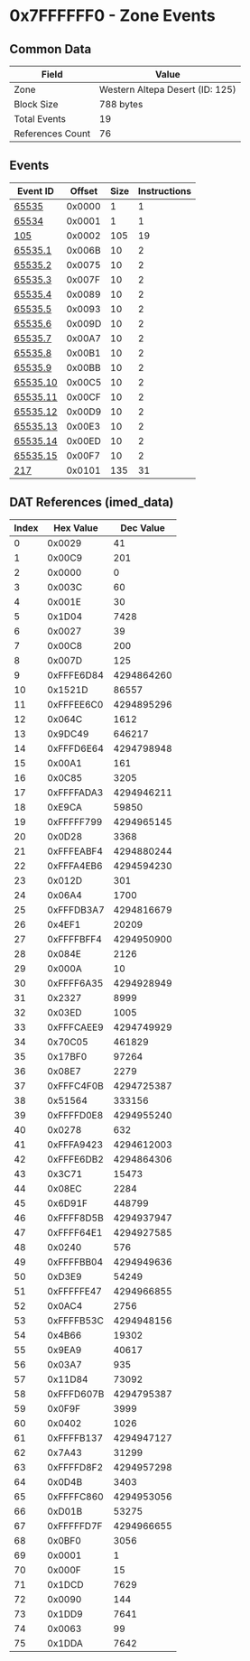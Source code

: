 # 0x7FFFFFF0 - Zone Events

## Common Data

| Field            | Value                           |
|------------------|---------------------------------|
| Zone             | Western Altepa Desert (ID: 125) |
| Block Size       | 788 bytes                       |
| Total Events     | 19                              |
| References Count | 76                              |

## Events

| Event ID                  | Offset   |   Size |   Instructions |
|---------------------------|----------|--------|----------------|
| [65535](./65535.md)       | 0x0000   |      1 |              1 |
| [65534](./65534.md)       | 0x0001   |      1 |              1 |
| [105](./105.md)           | 0x0002   |    105 |             19 |
| [65535.1](./65535.1.md)   | 0x006B   |     10 |              2 |
| [65535.2](./65535.2.md)   | 0x0075   |     10 |              2 |
| [65535.3](./65535.3.md)   | 0x007F   |     10 |              2 |
| [65535.4](./65535.4.md)   | 0x0089   |     10 |              2 |
| [65535.5](./65535.5.md)   | 0x0093   |     10 |              2 |
| [65535.6](./65535.6.md)   | 0x009D   |     10 |              2 |
| [65535.7](./65535.7.md)   | 0x00A7   |     10 |              2 |
| [65535.8](./65535.8.md)   | 0x00B1   |     10 |              2 |
| [65535.9](./65535.9.md)   | 0x00BB   |     10 |              2 |
| [65535.10](./65535.10.md) | 0x00C5   |     10 |              2 |
| [65535.11](./65535.11.md) | 0x00CF   |     10 |              2 |
| [65535.12](./65535.12.md) | 0x00D9   |     10 |              2 |
| [65535.13](./65535.13.md) | 0x00E3   |     10 |              2 |
| [65535.14](./65535.14.md) | 0x00ED   |     10 |              2 |
| [65535.15](./65535.15.md) | 0x00F7   |     10 |              2 |
| [217](./217.md)           | 0x0101   |    135 |             31 |

## DAT References (imed_data)

|   Index | Hex Value   |   Dec Value |
|---------|-------------|-------------|
|       0 | 0x0029      |          41 |
|       1 | 0x00C9      |         201 |
|       2 | 0x0000      |           0 |
|       3 | 0x003C      |          60 |
|       4 | 0x001E      |          30 |
|       5 | 0x1D04      |        7428 |
|       6 | 0x0027      |          39 |
|       7 | 0x00C8      |         200 |
|       8 | 0x007D      |         125 |
|       9 | 0xFFFE6D84  |  4294864260 |
|      10 | 0x1521D     |       86557 |
|      11 | 0xFFFEE6C0  |  4294895296 |
|      12 | 0x064C      |        1612 |
|      13 | 0x9DC49     |      646217 |
|      14 | 0xFFFD6E64  |  4294798948 |
|      15 | 0x00A1      |         161 |
|      16 | 0x0C85      |        3205 |
|      17 | 0xFFFFADA3  |  4294946211 |
|      18 | 0xE9CA      |       59850 |
|      19 | 0xFFFFF799  |  4294965145 |
|      20 | 0x0D28      |        3368 |
|      21 | 0xFFFEABF4  |  4294880244 |
|      22 | 0xFFFA4EB6  |  4294594230 |
|      23 | 0x012D      |         301 |
|      24 | 0x06A4      |        1700 |
|      25 | 0xFFFDB3A7  |  4294816679 |
|      26 | 0x4EF1      |       20209 |
|      27 | 0xFFFFBFF4  |  4294950900 |
|      28 | 0x084E      |        2126 |
|      29 | 0x000A      |          10 |
|      30 | 0xFFFF6A35  |  4294928949 |
|      31 | 0x2327      |        8999 |
|      32 | 0x03ED      |        1005 |
|      33 | 0xFFFCAEE9  |  4294749929 |
|      34 | 0x70C05     |      461829 |
|      35 | 0x17BF0     |       97264 |
|      36 | 0x08E7      |        2279 |
|      37 | 0xFFFC4F0B  |  4294725387 |
|      38 | 0x51564     |      333156 |
|      39 | 0xFFFFD0E8  |  4294955240 |
|      40 | 0x0278      |         632 |
|      41 | 0xFFFA9423  |  4294612003 |
|      42 | 0xFFFE6DB2  |  4294864306 |
|      43 | 0x3C71      |       15473 |
|      44 | 0x08EC      |        2284 |
|      45 | 0x6D91F     |      448799 |
|      46 | 0xFFFF8D5B  |  4294937947 |
|      47 | 0xFFFF64E1  |  4294927585 |
|      48 | 0x0240      |         576 |
|      49 | 0xFFFFBB04  |  4294949636 |
|      50 | 0xD3E9      |       54249 |
|      51 | 0xFFFFFE47  |  4294966855 |
|      52 | 0x0AC4      |        2756 |
|      53 | 0xFFFFB53C  |  4294948156 |
|      54 | 0x4B66      |       19302 |
|      55 | 0x9EA9      |       40617 |
|      56 | 0x03A7      |         935 |
|      57 | 0x11D84     |       73092 |
|      58 | 0xFFFD607B  |  4294795387 |
|      59 | 0x0F9F      |        3999 |
|      60 | 0x0402      |        1026 |
|      61 | 0xFFFFB137  |  4294947127 |
|      62 | 0x7A43      |       31299 |
|      63 | 0xFFFFD8F2  |  4294957298 |
|      64 | 0x0D4B      |        3403 |
|      65 | 0xFFFFC860  |  4294953056 |
|      66 | 0xD01B      |       53275 |
|      67 | 0xFFFFFD7F  |  4294966655 |
|      68 | 0x0BF0      |        3056 |
|      69 | 0x0001      |           1 |
|      70 | 0x000F      |          15 |
|      71 | 0x1DCD      |        7629 |
|      72 | 0x0090      |         144 |
|      73 | 0x1DD9      |        7641 |
|      74 | 0x0063      |          99 |
|      75 | 0x1DDA      |        7642 |
